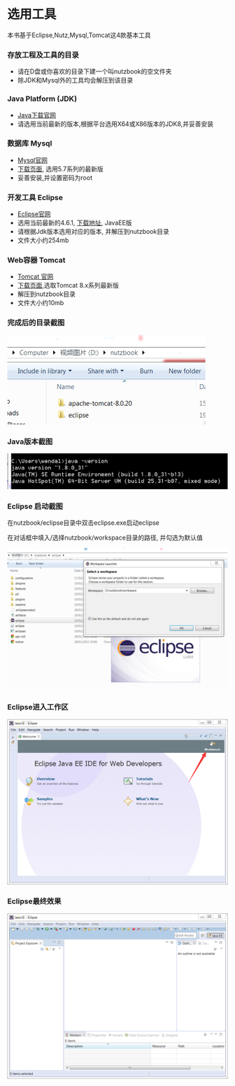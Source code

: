 # 选用工具

本书基于Eclipse,Nutz,Mysql,Tomcat这4款基本工具

### 存放工程及工具的目录

* 请在D盘或你喜欢的目录下建一个叫nutzbook的空文件夹
* 除JDK和Mysql外的工具均会解压到该目录

### Java Platform (JDK)

* [Java下载官网](http://www.oracle.com/technetwork/java/javase/downloads/index.html)
* 请选用当前最新的版本,根据平台选用X64或X86版本的JDK8,并妥善安装

### 数据库 Mysql

* [Mysql官网](http://mysql.org/)
* [下载页面](http://dev.mysql.com/downloads/), 选用5.7系列的最新版
* 妥善安装,并设置密码为root

### 开发工具 Eclipse 

* [Eclipse官网](http://eclipse.org/)
* 选用当前最新的4.6.1, [下载地址](http://www.eclipse.org/downloads/), JavaEE版
* 请根据Jdk版本选用对应的版本, 并解压到nutzbook目录
* 文件大小约254mb

### Web容器 Tomcat

* [Tomcat 官网](http://tomcat.apache.org/)
* [下载页面](http://tomcat.apache.org/download-80.cgi),选取Tomcat 8.x系列最新版
* 解压到nutzbook目录
* 文件大小约10mb

### 完成后的目录截图

![目录截图](images/download_tools.png)

### Java版本截图

![Java版本](images/java_version.png)

### Eclipse 启动截图

在nutzbook/eclipse目录中双击eclipse.exe启动eclipse

在对话框中填入/选择nutzbook/workspace目录的路径, 并勾选为默认值

![Eclipse启动](images/eclipse_startup.png)

### Eclipse进入工作区

![Eclipse启动](images/eclipse_into_workspace.png)

### Eclipse最终效果

![Eclipse最终截图](images/eclipse_complete.png)